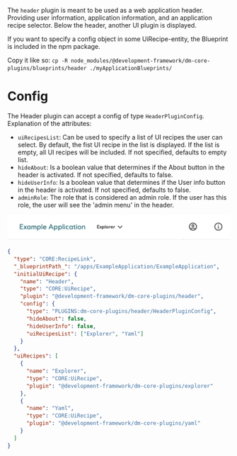 

The `header` plugin is meant to be used as a web application header. Providing user information, application
information, and an application recipe selector. Below the header, another UI plugin is displayed.

If you want to specify a config object in some UiRecipe-entity, the Blueprint is included in the npm package.

Copy it like so: `cp -R node_modules/@development-framework/dm-core-plugins/blueprints/header ./myApplicationBlueprints/`

# Config

The Header plugin can accept a config of type `HeaderPluginConfig`.
Explanation of the attributes:

* `uiRecipesList`: Can be used to specify a list of UI recipes the user can select. By default, the fist UI recipe in
  the list is displayed. If the list is empty, all UI recipes will be included. If not
  specified, defaults to empty list.
* `hideAbout`: Is a boolean value that determines if the About button in the header is activated. If not specified,
  defaults to false.
* `hideUserInfo`: Is a boolean value that determines if the User info button in the header is activated. If not
  specified, defaults to false.
* `adminRole`: The role that is considered an admin role. If the user has this role, the user will see the 'admin menu' in the header.


![headerPlugin](./headerPlugin.png)

```json
{
  "type": "CORE:RecipeLink",
  "_blueprintPath_": "/apps/ExampleApplication/ExampleApplication",
  "initialUiRecipe": {
    "name": "Header",
    "type": "CORE:UiRecipe",
    "plugin": "@development-framework/dm-core-plugins/header",
    "config": {
      "type": "PLUGINS:dm-core-plugins/header/HeaderPluginConfig",
      "hideAbout": false,
      "hideUserInfo": false,
      "uiRecipesList": ["Explorer", "Yaml"]
    }
  },
  "uiRecipes": [
    {
      "name": "Explorer",
      "type": "CORE:UiRecipe",
      "plugin": "@development-framework/dm-core-plugins/explorer"
    },
    {
      "name": "Yaml",
      "type": "CORE:UiRecipe",
      "plugin": "@development-framework/dm-core-plugins/yaml"
    }
  ]
}
```
